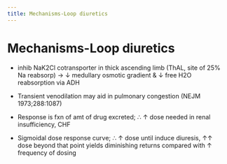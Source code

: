 ```yaml
---
title: Mechanisms-Loop diuretics
---
```

# Mechanisms-Loop diuretics

* inhib NaK2Cl cotransporter in thick ascending limb (ThAL, site of 25% Na reabsorp) → ↓ medullary osmotic gradient & ↓ free H2O reabsorption via ADH

* Transient venodilation may aid in pulmonary congestion (NEJM 1973;288:1087)

* Response is fxn of amt of drug excreted; ∴ ↑ dose needed in renal insufficiency, CHF

* Sigmoidal dose response curve; ∴ ↑ dose until induce diuresis, ↑↑ dose beyond that point yields diminishing returns compared with ↑ frequency of dosing
